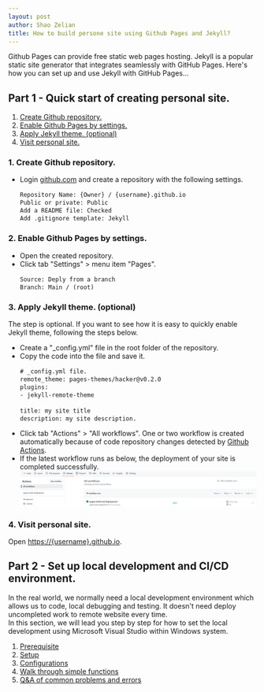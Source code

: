 ```yaml
---
layout: post
author: Shao Zelian
title: How to build persone site using Github Pages and Jekyll?
---
```


Github Pages can provide free static web pages hosting. Jekyll is a popular static site generator that integrates seamlessly with GitHub Pages. Here's how you can set up and use Jekyll with GitHub Pages...

## Part 1 - Quick start of creating personal site.
1. <a href="#1.1">Create Github repository.</a>
2. <a href="#1.2">Enable Github Pages by settings.</a>
3. <a href="#1.3">Apply Jekyll theme. (optional)</a>
4. <a href="#1.4">Visit personal site.</a>

### <span id="1.1">1. Create Github repository.</span>
- Login <a href="https://www.github.com">github.com</a> and create a repository with the following settings.<br/>
	<div class="language-plaintext highlighter-rouge">
		<div class="highlight">
			<pre class="highlight"><code>Repository Name: {Owner} / <span class="si">{<span class="s2">username</span>}.github.io</span><br/>Public or private: <span class="si">Public</span><br/>Add a README file: <span class="si">Checked</span><br/>Add .gitignore template: <span class="si">Jekyll</span></code></pre>
		</div>
	</div>

### <span id="1.2">2. Enable Github Pages by settings.</span>
- Open the created repository. <br/>
- Click tab "Settings" > menu item "Pages".
	<div class="language-plaintext highlighter-rouge">
		<div class="highlight">
			<pre class="highlight"><code>Source: <span class="si">Deply from a branch</span><br/>Branch: <span class="si">Main / (root)</span><br/></code></pre>
		</div>
	</div>

### <span id="1.3">3. Apply Jekyll theme. (optional)</span>
The step is optional. If you want to see how it is easy to quickly enable Jekyll theme, following the steps below. <br>
- Create a "_config.yml" file in the root folder of the repository.
- Copy the code into the file and save it. <br/>
	<div class="language-ruby highlighter-rouge">
		<div class="highlight">
			<pre class="highlight"><code><span class="c1"># _config.yml file.</span><br/>remote_theme: pages-themes/hacker@v0.2.0<br/>plugins:<br/>- jekyll-remote-theme<br/><br/>title: my site title<br/>description: my site description.</code></pre>
		</div>
	</div>
- Click tab "Actions" > "All workflows". One or two workflow is created automatically because of code repository changes detected by <a href="https://docs.github.com/en/actions">Github Actions</a>. 
- If the latest workflow runs as below, the deployment of your site is completed successfully. 
	<img src='/assets/images/blog/2025-05-18-jekyll-01.png' alt='Workflow'/>

### <span id="1.4">4. Visit personal site.</span>
Open <a href="javascript:void(0);">https://{username}.github.io</a>. 

## Part 2 - Set up local development and CI/CD environment.

In the real world, we normally need a local development environment which allows us to code, local debugging and testing. It doesn't need deploy uncompleted work to remote website every time. <br/>
In this section, we will lead you step by step for how to set the local development using Microsoft Visual Studio within Windows system.

1. <a href="#2.1">Prerequisite</a>
2. <a href="#2.2">Setup</a>
3. <a href="#2.3">Configurations</a>
4. <a href="#2.4">Walk through simple functions</a>
5. <a href="#2.5">Q&A of common problems and errors</a>
